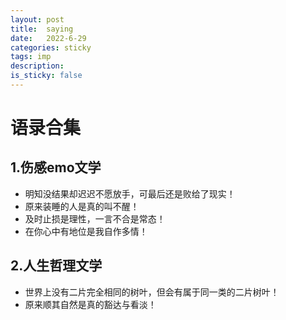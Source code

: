 ```yaml
---
layout: post
title:  saying
date:   2022-6-29
categories: sticky
tags: imp
description:
is_sticky: false
---
```


# 语录合集
## 1.伤感emo文学
- 明知没结果却迟迟不愿放手，可最后还是败给了现实！
- 原来装睡的人是真的叫不醒！
- 及时止损是理性，一言不合是常态！
- 在你心中有地位是我自作多情！


## 2.人生哲理文学
- 世界上没有二片完全相同的树叶，但会有属于同一类的二片树叶！
- 原来顺其自然是真的豁达与看淡！
